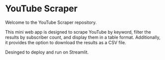 # YouTube Scraper

Welcome to the YouTube Scraper repository.

This mini web app is designed to scrape YouTube by keyword, filter the results by subscriber count, and display them in a table format.
Additionally, it provides the option to download the results as a CSV file.

Desinged to deploy and run on Streamlit.
